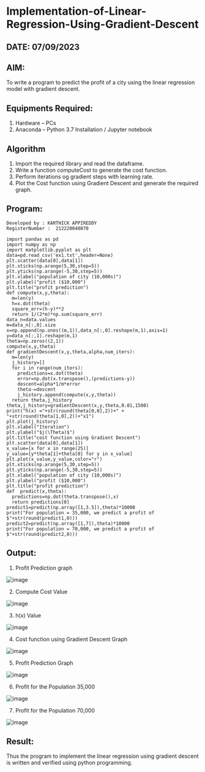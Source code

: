 # Implementation-of-Linear-Regression-Using-Gradient-Descent
## DATE: 07/09/2023
## AIM:
To write a program to predict the profit of a city using the linear regression model with gradient descent.

## Equipments Required:
1. Hardware – PCs
2. Anaconda – Python 3.7 Installation / Jupyter notebook

## Algorithm
1. Import the required library and read the dataframe.
2. Write a function computeCost to generate the cost function.
3. Perform iterations og gradient steps with learning rate.
4. Plot the Cost function using Gradient Descent and generate the required graph.

## Program:
```
Developed by : KARTHICK APPIREDDY
RegisterNumber :  212220040070

import pandas as pd
import numpy as np
import matplotlib.pyplot as plt
data=pd.read_csv('ex1.txt',header=None)
plt.scatter(data[0],data[1])
plt.xticks(np.arange(5,30,step=5))
plt.yticks(np.arange(-5,30,step=5))
plt.xlabel("population of city (10,000s)")
plt.ylabel("profit ($10,000")
plt.title("profit prediction")
def compute(x,y,theta):
  m=len(y)
  h=x.dot(theta)
  square_err=(h-y)**2
  return 1/(2*m)*np.sum(square_err)
data_n=data.values
m=data_n[:,0].size
x=np.append(np.ones((m,1)),data_n[:,0].reshape(m,1),axis=1)
y=data_n[:,1].reshape(m,1)
theta=np.zeros((2,1))
compute(x,y,theta)
def gradientDescent(x,y,theta,alpha,num_iters):
  m=len(y)
  j_history=[]
  for i in range(num_iters):
    predictions=x.dot(theta)
    error=np.dot(x.transpose(),(predictions-y))
    descent=alpha*1/m*error
    theta-=descent
    j_history.append(compute(x,y,theta))
  return theta,j_history
theta,j_history=gradientDescent(x,y,theta,0.01,1500)
print("h(x) ="+str(round(theta[0,0],2))+" + "+str(round(theta[1,0],2))+"x1")
plt.plot(j_history)
plt.xlabel("Iteration")
plt.ylabel("$j(\Theta)$")
plt.title("cost function using Gradient Descent")
plt.scatter(data[0],data[1])
x_value=[x for x in range(25)]
y_value=[y*theta[1]+theta[0] for y in x_value]
plt.plot(x_value,y_value,color="r")
plt.xticks(np.arange(5,30,step=5))
plt.yticks(np.arange(-5,30,step=5))
plt.xlabel("population of city (10,000s)")
plt.ylabel("profit ($10,000")
plt.title("profit prediction")
def  predict(x,theta):
  predictions=np.dot(theta.transpose(),x)
  return predictions[0]
predict1=predict(np.array([1,3.5]),theta)*10000
print("For population = 35,000, we predict a profit of $"+str(round(predict1,0)))
predict2=predict(np.array([1,7]),theta)*10000
print("For population = 70,000, we predict a profit of $"+str(round(predict2,0)))
```

## Output:
1. Profit Prediction graph


![image](https://user-images.githubusercontent.com/94175324/229281156-41c385f6-f6fe-45d1-80e3-203ac4d6fed0.png)

2. Compute Cost Value


![image](https://user-images.githubusercontent.com/94175324/229281208-965fc3f6-3837-4a44-9121-20c933053ca7.png)

3. h(x) Value


![image](https://user-images.githubusercontent.com/94175324/229281232-4a6580a3-4456-419d-83ed-eb8715622482.png)

4. Cost function using Gradient Descent Graph


![image](https://user-images.githubusercontent.com/94175324/229281240-a13c9f89-8b73-4663-ba05-5c2cef75c0e1.png)

5. Profit Prediction Graph


![image](https://user-images.githubusercontent.com/94175324/229281252-e66d7906-c59b-4d4e-ad93-620bf44e71d9.png)

6. Profit for the Population 35,000


![image](https://user-images.githubusercontent.com/94175324/229281259-eff7218b-8da4-4fac-813e-17dde6cc9368.png)

7. Profit for the Population 70,000


![image](https://user-images.githubusercontent.com/94175324/229281269-15a0f249-d347-4912-be8a-437cd504a8a1.png)

## Result:
Thus the program to implement the linear regression using gradient descent is written and verified using python programming.

